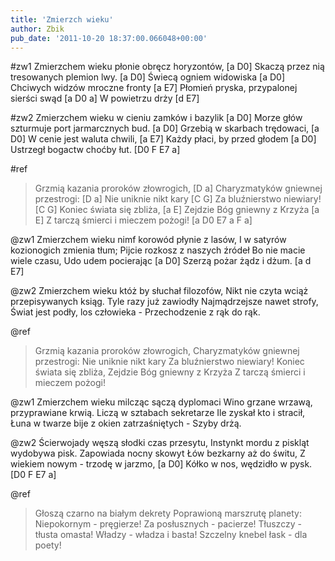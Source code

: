 ```yaml
---
title: 'Zmierzch wieku'
author: Zbik
pub_date: '2011-10-20 18:37:00.066048+00:00'
---
```


#zw1
Zmierzchem wieku płonie obręcz horyzontów, [a D0]
Skaczą przez nią tresowanych plemion lwy. [a D0]
Świecą ogniem widowiska [a D0]
Chciwych widzów mroczne fronty [a E7]
Płomień pryska, przypalonej sierści swąd [a D0 a]
W powietrzu drży [d E7]

#zw2
Zmierzchem wieku w cieniu zamków i bazylik [a D0]
Morze głów szturmuje port jarmarcznych bud. [a D0]
Grzebią w skarbach trędowaci, [a D0]
W cenie jest waluta chwili, [a E7]
Każdy płaci, by przed głodem [a D0]
Ustrzegł bogactw choćby łut. [D0 F E7 a]

#ref
>Grzmią kazania proroków złowrogich, [D a]
>Charyzmatyków gniewnej przestrogi: [D a]
>Nie uniknie nikt kary [C G]
>Za bluźnierstwo niewiary! [C G]
>Koniec świata się zbliża, [a E]
>Zejdzie Bóg gniewny z Krzyża [a E]
>Z tarczą śmierci i mieczem pożogi! [a D0 E7 a F a]

@zw1
Zmierzchem wieku nimf korowód płynie z lasów,
I w satyrów kozionogich zmienia tłum;
Pijcie rozkosz z naszych źródeł
Bo nie macie wiele czasu,
Udo udem pocierając [a D0]
Szerzą pożar żądz i dżum. [a d E7]

@zw2
Zmierzchem wieku któż by słuchał filozofów,
Nikt nie czyta wciąż przepisywanych ksiąg.
Tyle razy już zawiodły
Najmądrzejsze nawet strofy,
Świat jest podły, los człowieka -
Przechodzenie z rąk do rąk.

@ref
>Grzmią kazania proroków złowrogich,
>Charyzmatyków gniewnej przestrogi:
>Nie uniknie nikt kary
>Za bluźnierstwo niewiary!
>Koniec świata się zbliża,
>Zejdzie Bóg gniewny z Krzyża
>Z tarczą śmierci i mieczem pożogi!

@zw1
Zmierzchem wieku milcząc sączą dyplomaci
Wino grzane wrzawą, przyprawiane krwią.
Liczą w sztabach sekretarze
Ile zyskał kto i stracił,
Łuna w twarze bije z okien zatrzaśniętych -
Szyby drżą.

@zw2
Ścierwojady węszą słodki czas przesytu,
Instynkt mordu z piskląt wydobywa pisk.
Zapowiada nocny skowyt
Łów bezkarny aż do świtu,
Z wiekiem nowym - trzodę w jarzmo, [a D0]
Kółko w nos, wędzidło w pysk. [D0 F E7 a]

@ref
>Głoszą czarno na białym dekrety
>Poprawioną marszrutę planety:
>Niepokornym - pręgierze!
>Za posłusznych - pacierze!
>Tłuszczy - tłusta omasta!
>Władzy - władza i basta!
>Szczelny knebel łask - dla poety!